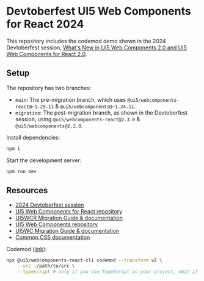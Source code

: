 # Devtoberfest UI5 Web Components for React 2024

This repository includes the codemod demo shown in the 2024 Devtoberfest session, [What's New in UI5 Web Components 2.0 and UI5 Web Components for React 2.0](https://www.youtube.com/watch?v=lvpN3eK39h8).

## Setup

The repository has two branches:

- `main`: The pre-migration branch, which uses `@ui5/webcomponents-react@~1.29.11` & `@ui5/webcomponents@~1.24.11`.
- `migration`: The post-migration branch, as shown in the Devtoberfest session, using `@ui5/webcomponents-react@2.3.0` & `@ui5/webcomponents@2.2.0`.

Install dependencies:

```sh
npm i
```

Start the development server:

```sh
npm run dev
```

## Resources

- [2024 Devtoberfest session](https://www.youtube.com/watch?v=lvpN3eK39h8)
- [UI5 Web Components for React repository](https://github.com/SAP/ui5-webcomponents-react)
- [UI5WCR Migration Guide & documentation](https://sap.github.io/ui5-webcomponents-react/v2/?path=/docs/migration-guide--docs)
- [UI5 Web Components repository](https://github.com/SAP/ui5-webcomponents)
- [UI5WC Migration Guide & documentation](https://sap.github.io/ui5-webcomponents/docs/migration-guides/to-version-2/)
- [Common CSS documentation](https://sap.github.io/fundamental-styles/?path=/docs/common-css-introduction--docs)

Codemod ([link](https://sap.github.io/ui5-webcomponents-react/v2/?path=/docs/migration-guide--docs#codemod)):
```sh
npx @ui5/webcomponents-react-cli codemod --transform v2 \
    --src ./path/to/src \
    --typescript # only if you use TypeScript in your project, omit if you use JavaScript
```
